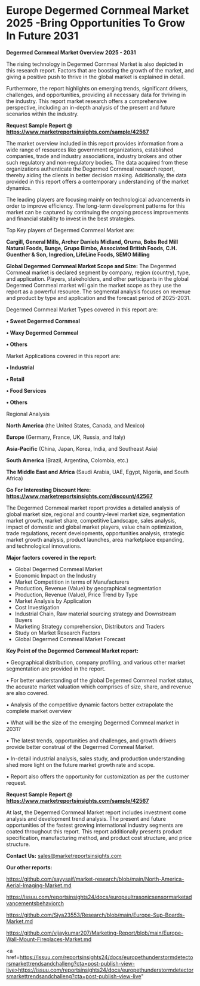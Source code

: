 # Europe Degermed Cornmeal Market 2025 -Bring Opportunities To Grow In Future 2031

<Strong> Degermed Cornmeal Market Overview 2025 - 2031</strong>

The rising technology in Degermed Cornmeal Market is also depicted in this research report. Factors that are boosting the growth of the market, and giving a positive push to thrive in the global market is explained in detail.

Furthermore, the report highlights on emerging trends, significant drivers, challenges, and opportunities, providing all necessary data for thriving in the industry. This report market research offers a comprehensive perspective, including an in-depth analysis of the present and future scenarios within the industry.

<strong>Request Sample Report @ <a href=https://www.marketreportsinsights.com/sample/42567>https://www.marketreportsinsights.com/sample/42567</a></strong>

The market overview included in this report provides information from a wide range of resources like government organizations, established companies, trade and industry associations, industry brokers and other such regulatory and non-regulatory bodies. The data acquired from these organizations authenticate the Degermed Cornmeal research report, thereby aiding the clients in better decision making. Additionally, the data provided in this report offers a contemporary understanding of the market dynamics.

The leading players are focusing mainly on technological advancements in order to improve efficiency. The long-term development patterns for this market can be captured by continuing the ongoing process improvements and financial stability to invest in the best strategies.

Top Key players of Degermed Cornmeal Market are:

<strong>Cargill, General Mills, Archer Daniels Midland, Gruma, Bobs Red Mill Natural Foods, Bunge, Grupo Bimbo, Associated British Foods, C.H. Guenther & Son, Ingredion, LifeLine Foods, SEMO Milling</strong>

<strong><b>Global Degermed Cornmeal Market Scope and Size:</b></strong>
The Degermed Cornmeal market is declared segment by company, region (country), type, and application. Players, stakeholders, and other participants in the global Degermed Cornmeal market will gain the market scope as they use the report as a powerful resource. The segmental analysis focuses on revenue and product by type and application and the forecast period of 2025-2031.

Degermed Cornmeal Market Types covered in this report are:

<strong>•  Sweet Degermed Cornmeal

•  Waxy Degermed Cornmeal

•  Others</strong>

Market Applications covered in this report are:

<strong>•  Industrial

•  Retail

•  Food Services

•  Others</strong> 

Regional Analysis

<strong>North America</strong> (the United States, Canada, and Mexico)

<strong>Europe</strong> (Germany, France, UK, Russia, and Italy)

<strong>Asia-Pacific</strong> (China, Japan, Korea, India, and Southeast Asia)

<strong>South America</strong> (Brazil, Argentina, Colombia, etc.)

<strong>The Middle East and Africa</strong> (Saudi Arabia, UAE, Egypt, Nigeria, and South Africa)

<strong>Go For Interesting Discount Here: <a href=https://www.marketreportsinsights.com/discount/42567>https://www.marketreportsinsights.com/discount/42567</a></strong>

The Degermed Cornmeal market report provides a detailed analysis of global market size, regional and country-level market size, segmentation market growth, market share, competitive Landscape, sales analysis, impact of domestic and global market players, value chain optimization, trade regulations, recent developments, opportunities analysis, strategic market growth analysis, product launches, area marketplace expanding, and technological innovations.

<strong><b>Major factors covered in the report:</b></strong>
<ul>
  <li>Global Degermed Cornmeal Market </li>
  <li>Economic Impact on the Industry</li>
  <li>Market Competition in terms of Manufacturers</li>
  <li>Production, Revenue (Value) by geographical segmentation</li>
  <li>Production, Revenue (Value), Price Trend by Type</li>
  <li>Market Analysis by Application</li>
  <li>Cost Investigation</li>
  <li>Industrial Chain, Raw material sourcing strategy and Downstream Buyers</li>
  <li>Marketing Strategy comprehension, Distributors and Traders</li>
  <li>Study on Market Research Factors</li>
  <li>Global Degermed Cornmeal Market Forecast</li>
</ul>

<strong><b>Key Point of the Degermed Cornmeal Market report:</b></strong>

• Geographical distribution, company profiling, and various other market segmentation are provided in the report.

• For better understanding of the global Degermed Cornmeal market status, the accurate market valuation which comprises of size, share, and revenue are also covered.

• Analysis of the competitive dynamic factors better extrapolate the complete market overview

• What will be the size of the emerging Degermed Cornmeal market in 2031?

• The latest trends, opportunities and challenges, and growth drivers provide better construal of the Degermed Cornmeal Market.

• In-detail industrial analysis, sales study, and production understanding shed more light on the future market growth rate and scope.

• Report also offers the opportunity for customization as per the customer request.

<strong>Request Sample Report @ <a href=https://www.marketreportsinsights.com/sample/42567>https://www.marketreportsinsights.com/sample/42567</a></strong>

At last, the Degermed Cornmeal Market report includes investment come analysis and development trend analysis. The present and future opportunities of the fastest growing international industry segments are coated throughout this report. This report additionally presents product specification, manufacturing method, and product cost structure, and price structure.

<strong>Contact Us:</strong>
sales@marketreportsinsights.com

<strong>Our other reports:</strong>

<a href=https://github.com/sayysaif/market-research/blob/main/North-America-Aerial-Imaging-Market.md>https://github.com/sayysaif/market-research/blob/main/North-America-Aerial-Imaging-Market.md</a>

<a href=https://issuu.com/reportsinsights24/docs/europeultrasonicsensormarketadvancementsbehaviorch>https://issuu.com/reportsinsights24/docs/europeultrasonicsensormarketadvancementsbehaviorch</a>

<a href=https://github.com/Siya23553/Research/blob/main/Europe-Sup-Boards-Market.md>https://github.com/Siya23553/Research/blob/main/Europe-Sup-Boards-Market.md</a>

<a href=https://github.com/vijaykumar207/Marketing-Report/blob/main/Europe-Wall-Mount-Fireplaces-Market.md>https://github.com/vijaykumar207/Marketing-Report/blob/main/Europe-Wall-Mount-Fireplaces-Market.md</a>

<a href=https://issuu.com/reportsinsights24/docs/europethunderstormdetectorsmarkettrendsandchalleng?cta=post-publish-view-live>https://issuu.com/reportsinsights24/docs/europethunderstormdetectorsmarkettrendsandchalleng?cta=post-publish-view-live</a>"
